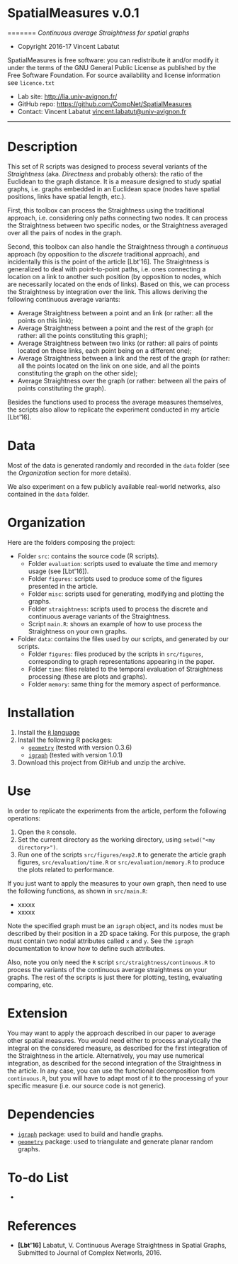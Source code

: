# SpatialMeasures v.0.1
=======
*Continuous average Straightness for spatial graphs*

* Copyright 2016-17 Vincent Labatut 

SpatialMeasures is free software: you can redistribute it and/or modify it under the terms of the GNU General Public License as published by the Free Software Foundation. For source availability and license information see `licence.txt`

* Lab site: http://lia.univ-avignon.fr/
* GitHub repo: https://github.com/CompNet/SpatialMeasures
* Contact: Vincent Labatut <vincent.labatut@univ-avignon.fr>

-----------------------------------------------------------------------

# Description
This set of R scripts was designed to process several variants of the *Straightness* (aka. *Directness* and probably others): the ratio of the Euclidean to the graph distance. It is a measure designed to study spatial graphs, i.e. graphs embedded in an Euclidean space (nodes have spatial positions, links have spatial length, etc.).

First, this toolbox can process the Straightness using the traditional approach, i.e. considering only paths connecting two nodes. It can process the Straightness between two specific nodes, or the Straightness averaged over all the pairs of nodes in the graph.

Second, this toolbox can also handle the Straightness through a *continuous* approach (by opposition to the *discrete* traditional approach), and incidentally this is the point of the article [Lbt'16]. The Straightness is generalized to deal with point-to-point paths, i.e. ones connecting a location on a link to another such position (by opposition to nodes, which are necessarily located on the ends of links). Based on this, we can process the Straightness by integration over the link. This allows deriving the following continuous average variants:
* Average Straightness between a point and an link (or rather: all the points on this link);
* Average Straightness between a point and the rest of the graph (or rather: all the points constituting this graph);
* Average Straightness between two links (or rather: all pairs of points located on these links, each point being on a different one);
* Average Straightness between a link and the rest of the graph (or rather: all the points located on the link on one side, and all the points constituting the graph on the other side);
* Average Straightness over the graph (or rather: between all the pairs of points constituting the graph).

Besides the functions used to process the average measures themselves, the scripts also allow to replicate the experiment conducted in my article [Lbt'16].


# Data
Most of the data is generated randomly and recorded in the `data` folder (see the *Organization* section for more details).

We also experiment on a few publicly available real-world networks, also contained in the `data` folder.

**<To be completed>**


# Organization
Here are the folders composing the project:
* Folder `src`: contains the source code (R scripts).
  * Folder `evaluation`: scripts used to evaluate the time and memory usage (see [Lbt'16]).
  * Folder `figures`: scripts used to produce some of the figures presented in the article.
  * Folder `misc`: scripts used for generating, modifying and plotting the graphs.
  * Folder  `straightness`: scripts used to process the discrete and continuous average variants of the Straightness.
  * Script `main.R`: shows an example of how to use process the Straightness on your own graphs.  
* Folder `data`: contains the files used by our scripts, and generated by our scripts.
  * Folder `figures`: files produced by the scripts in `src/figures`, corresponding to graph representations appearing in the paper.  
  * Folder `time`: files related to the temporal evaluation of Straightness processing (these are plots and graphs).
  * Folder `memory`: same thing for the memory aspect of performance.

**<To be edited>**


# Installation
1. Install the [`R` language](https://www.r-project.org/)
2. Install the following R packages:
   * [`geometry`](https://cran.r-project.org/web/packages/geometry/index.html) (tested with version 0.3.6)
   * [`igraph`](http://igraph.org/r/) (tested with version 1.0.1)
3. Download this project from GitHub and unzip the archive.


# Use
In order to replicate the experiments from the article, perform the following operations:
1. Open the `R` console.
2. Set the current directory as the working directory, using `setwd("<my directory>")`.
3. Run one of the scripts `src/figures/exp2.R` to generate the article graph figures, `src/evaluation/time.R` or `src/evaluation/memory.R` to produce the plots related to performance.

If you just want to apply the measures to your own graph, then need to use the following functions, as shown in `src/main.R`:
* xxxxx
* xxxxx
**<To be completed>**

Note the specified graph must be an `igraph` object, and its nodes must be described by their position in a 2D space taking.
For this purpose, the graph must contain two nodal attributes called `x` and `y`. See the `igraph` documentation to know how to define such attributes.

Also, note you only need the `R` script `src/straightness/continuous.R` to process the variants of the continuous average straightness on your graphs. The rest of the scripts is just there for plotting, testing, evaluating comparing, etc.
  

# Extension
You may want to apply the approach described in our paper to average other spatial measures. You would need either to process analytically the integral on the considered measure, as described for the first integration of the Straightness in the article. Alternatively, you may use numerical integration, as described for the second integration of the Straightness in the article. In any case, you can use the functional decomposition from `continuous.R`, but you will have to adapt most of it to the processing of your specific measure (i.e. our source code is not generic). 


# Dependencies
* [`igraph`](http://igraph.org/r/) package: used to build and handle graphs.
* [`geometry`](https://cran.r-project.org/web/packages/geometry/index.html) package: used to triangulate and generate planar random graphs.


# To-do List
* <To be completed>


# References
* **[Lbt'16]** Labatut, V. Continuous Average Straightness in Spatial Graphs, Submitted to Journal of Complex Networls, 2016.
**<URL goes here>**
